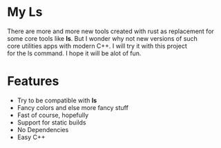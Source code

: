 
# My Ls
There are more and more new tools created with rust as replacement for  
some core tools like **ls**. But I wonder why not new versions of such  
core utilities apps with modern C++. I will try it with this project  
for the ls command. I hope it will be alot of fun.

# Features 
- Try to be compatible with **ls** 
- Fancy colors and else more fancy stuff
- Fast of course, hopefully
- Support for static builds
- No Dependencies
- Easy C++
